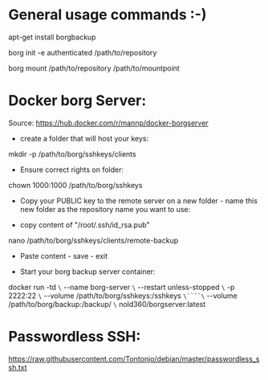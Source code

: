 # General usage commands :-)

apt-get install borgbackup

borg init -e authenticated /path/to/repository

borg mount /path/to/repository /path/to/mountpoint

# Docker borg Server:

Source: https://hub.docker.com/r/mannp/docker-borgserver

- create a folder that will host your keys:

mkdir -p /path/to/borg/sshkeys/clients

- Ensure correct rights on folder:

chown 1000:1000 /path/to/borg/sshkeys

- Copy your PUBLIC key to the remote server on a new folder - name this new folder as the repository name you want to use:

- copy content of "/root/.ssh/id_rsa.pub"

nano /path/to/borg/sshkeys/clients/remote-backup

- Paste content - save - exit

- Start your borg backup server container:

docker run -td ``\``
    --name borg-server ``\``
    --restart unless-stopped ``\``
    -p 2222:22 ``\``
    --volume /path/to/borg/sshkeys:/sshkeys ``\````\``
    --volume /path/to/borg/backup:/backup/ ``\``
    nold360/borgserver:latest


# Passwordless SSH:

https://raw.githubusercontent.com/Tontonjo/debian/master/passwordless_ssh.txt
